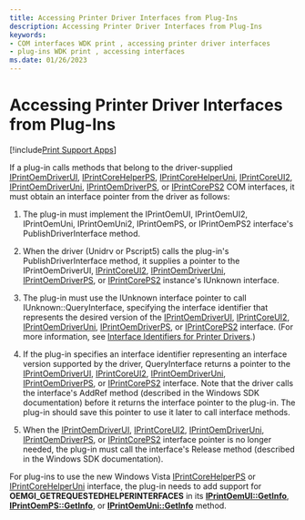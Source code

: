 ```yaml
---
title: Accessing Printer Driver Interfaces from Plug-Ins
description: Accessing Printer Driver Interfaces from Plug-Ins
keywords:
- COM interfaces WDK print , accessing printer driver interfaces
- plug-ins WDK print , accessing interfaces
ms.date: 01/26/2023
---
```


# Accessing Printer Driver Interfaces from Plug-Ins

[!include[Print Support Apps](../includes/print-support-apps.md)]

If a plug-in calls methods that belong to the driver-supplied [IPrintOemDriverUI](iprintoemdriverui-com-interface.md), [IPrintCoreHelperPS](/windows-hardware/drivers/ddi/prcomoem/nn-prcomoem-iprintcorehelperps), [IPrintCoreHelperUni](/windows-hardware/drivers/ddi/prcomoem/nn-prcomoem-iprintcorehelperuni), [IPrintCoreUI2](iprintcoreui2-com-interface.md), [IPrintOemDriverUni](iprintoemdriveruni-com-interface.md), [IPrintOemDriverPS](iprintoemdriverps-com-interface.md), or [IPrintCorePS2](iprintcoreps2-com-interface.md) COM interfaces, it must obtain an interface pointer from the driver as follows:

1. The plug-in must implement the IPrintOemUI, IPrintOemUI2, IPrintOemUni, IPrintOemUni2, IPrintOemPS, or IPrintOemPS2 interface's PublishDriverInterface method.

1. When the driver (Unidrv or Pscript5) calls the plug-in's PublishDriverInterface method, it supplies a pointer to the IPrintOemDriverUI, [IPrintCoreUI2](iprintcoreui2-com-interface.md), [IPrintOemDriverUni](iprintoemdriveruni-com-interface.md), [IPrintOemDriverPS](iprintoemdriverps-com-interface.md), or [IPrintCorePS2](iprintcoreps2-com-interface.md) instance's IUnknown interface.

1. The plug-in must use the IUnknown interface pointer to call IUnknown::QueryInterface, specifying the interface identifier that represents the desired version of the [IPrintOemDriverUI](iprintoemdriverui-com-interface.md), [IPrintCoreUI2](iprintcoreui2-com-interface.md), [IPrintOemDriverUni](iprintoemdriveruni-com-interface.md), [IPrintOemDriverPS](iprintoemdriverps-com-interface.md), or [IPrintCorePS2](iprintcoreps2-com-interface.md) interface. (For more information, see [Interface Identifiers for Printer Drivers](interface-identifiers-for-printer-drivers.md).)

1. If the plug-in specifies an interface identifier representing an interface version supported by the driver, QueryInterface returns a pointer to the [IPrintOemDriverUI](iprintoemdriverui-com-interface.md), [IPrintCoreUI2](iprintcoreui2-com-interface.md), [IPrintOemDriverUni](iprintoemdriveruni-com-interface.md), [IPrintOemDriverPS](iprintoemdriverps-com-interface.md), or [IPrintCorePS2](iprintcoreps2-com-interface.md) interface. Note that the driver calls the interface's AddRef method (described in the Windows SDK documentation) before it returns the interface pointer to the plug-in. The plug-in should save this pointer to use it later to call interface methods.

1. When the [IPrintOemDriverUI](iprintoemdriverui-com-interface.md), [IPrintCoreUI2](iprintcoreui2-com-interface.md), [IPrintOemDriverUni](iprintoemdriveruni-com-interface.md), [IPrintOemDriverPS](iprintoemdriverps-com-interface.md), or [IPrintCorePS2](iprintcoreps2-com-interface.md) interface pointer is no longer needed, the plug-in must call the interface's Release method (described in the Windows SDK documentation).

For plug-ins to use the new Windows Vista [IPrintCoreHelperPS](/windows-hardware/drivers/ddi/prcomoem/nn-prcomoem-iprintcorehelperps) or [IPrintCoreHelperUni](/windows-hardware/drivers/ddi/prcomoem/nn-prcomoem-iprintcorehelperuni) interface, the plug-in needs to add support for **OEMGI\_GETREQUESTEDHELPERINTERFACES** in its [**IPrintOemUI::GetInfo**](/windows-hardware/drivers/ddi/prcomoem/nf-prcomoem-iprintoemui-getinfo), [**IPrintOemPS::GetInfo**](/windows-hardware/drivers/ddi/prcomoem/nf-prcomoem-iprintoemps-getinfo), or [**IPrintOemUni::GetInfo**](/windows-hardware/drivers/ddi/prcomoem/nf-prcomoem-iprintoemuni-getinfo) method.
